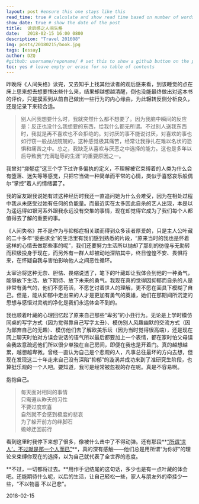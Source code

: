 ```yaml
---  
layout: post #ensure this one stays like this  
read_time: true # calculate and show read time based on number of words  
show_date: true # show the date of the post  
title:  读后感之人间失格  
date:   2018-02-15 16:00 0800  
description: "Travel 201608"  
img: posts/20180215/book.jpg  
tags: [essay]  
author: DZQ  
#github: username/reponame/ # set this to show a github button on the post  
toc: yes # leave empty or erase for no table of contents  
---  
```


昨晚将《人间失格》读完，又去知乎上找其他读者的观后感来看，到该睡觉的点在床上思来想去想要悟出些什么来，结果却越想越清醒，倒也没能最终做出对这本书的评价，只是摸索到从前自己做出一些行为的内心缘由，为此辗转反侧分析良久，还是记录下来较合适。

> 别人问我想要什么时，我就突然什么都不想要了。因为我脑中瞬间的反应是：反正也没什么我想要的东西，给我什么都无所谓。不过别人送我东西时，我就是再不喜欢也不会拒绝的。对讨厌的事不能说讨厌，对喜欢的事也如行窃一般战战兢兢的，这种感觉极其痛苦，经常让我挣扎在难以名状的恐惧和痛苦之中。总之，我缺乏从喜欢与厌恶之中选择的能力。这也是多年以后导致我“充满耻辱的生涯”的重要原因之一。

我曾对“抑郁症”这三个字下过许多偏执的定义，不理解被它束缚着的人类为什么会有堕落、迷失等等感觉，只把它当做一种简单而平常的心情，类似于喜怒哀乐般偶尔“掌控”着人的情绪罢了。

我的室友跟我说她有过这种经历时我还一直追问她为什么会难受，因为在相处过程中我从未感受过她有任何的负能量。而最近实在太多因此自杀的艺人出现，本是以为遥远得如银河系外跟我永远没有交集的事情，现在却觉得它成为了我们每个人都值得去了解的重要的事。

《人间失格》并不是作为与抑郁症相关联而得到众多读者厚爱的，只是主人公叶藏的二十多年“委曲求全”的生活里有我们感到熟悉的片段，“原来当时的我也是怀着这样的心情去做那些事的呢”，我们还要努力生活所以抛却了那刻的彷徨与无助转而积极投身于现在，而另外有一群人却被动地深陷其中，终日惶惶不安、畏惧将来，在怀疑自我与害怕影响他人之间恶性循环。

太宰治将这种无奈、胆怯、畏缩说透了，笔下的叶藏却让我体会到他的一种勇气，能够放下生活、放下期待、放下未来的勇气。我现在真的觉得因抑郁而自杀的人是非常有勇气的，他们不愿苟活，不愿乞讨着世人的理解，更不愿在面具下模糊了自己。但是，能从抑郁中走出来的人才是更加有勇气的英雄，她们在那期间所沉淀的思想与感悟对灵魂的净化是我们永远体会不到的。

我也顺着叶藏的心理回忆起了原来自己那些“卑劣”的小丑行为。无论是上学时模仿同桌的写字方式（因为觉得靠自己写字太丑）、模仿别人风趣幽默的交流方式（因为鄙弃自己的无趣）、模仿他们去了解欧美乐坛（因为当时觉得很高端），还是现在网上聊天时怕对方误会说话的语气所以最后都要加上一个表情，都在家时怕父母误会我故意疏远他们所以很少单独在自己房间，即便在我也是开着门。真的越想越累，越想越卑微。曾经一直认为自己是个悲观的人，凡事总往最坏的方向去想，但现在发现这二十年走来自己没有深陷“抑郁”的漩涡并成功来到了准研究生阶段，也算挺乐观的一个人吧。要知道，我可是经常被忽视的存在呢。真是不容易啊。

抱抱自己。

> 每天面对相同的事情  
> 只需遵从昨天的习性  
> 不要过度欢喜  
> 自然就不会感到极度的悲哀  
> 为了躲开前方的绊脚石  
> 蟾蜍迂回前行  

看到这里时我停下来想了很多，像被什么击中了不得动弹。还有那段**<u>“所谓‘世人’，不过就是那一个人而已”</u>**，真的深有感触——他们总是用所谓“为你好”的理论来束缚你现在的选择，以为自己就代表了全世界的态度。

**不过，一切都将过去。**用作手记结尾的这句话，多少也是有一点叶藏的体会吧。还能期待什么呢，以后的生活，让自己轻松一些，家人与朋友外的牵挂少一些，“不以物喜 不以己悲”。

2018-02-15